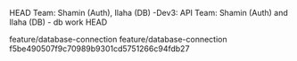  HEAD
Team: Shamin (Auth), Ilaha (DB) -Dev3: API
Team: Shamin (Auth) and Ilaha (DB) - db work
 HEAD

 feature/database-connection
 feature/database-connection
 f5be490507f9c70989b9301cd5751266c94fdb27

